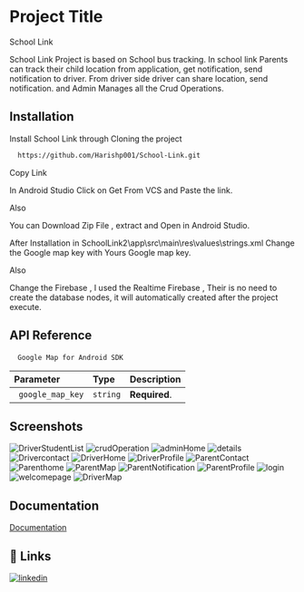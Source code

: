 
# Project Title
School Link 

School Link Project is based on School bus tracking. In school link Parents can track their child location from application, get notification, send notification to driver. From driver side driver can share location, send notification. and Admin Manages all the Crud Operations.



## Installation

Install School Link through Cloning the project 

```bash
  https://github.com/Harishp001/School-Link.git
```
Copy Link

In Android Studio Click on Get From VCS and Paste the link.

Also

You can Download Zip File , extract and Open in Android Studio.

After Installation in SchoolLink2\app\src\main\res\values\strings.xml Change the Google map key with Yours Google map key.

Also 

Change the Firebase , I used the Realtime Firebase , Their is no need to create the database nodes, it will automatically created after the project execute.

    
## API Reference

#### 

```http
  Google Map for Android SDK
```

| Parameter | Type     | Description                |
| :-------- | :------- | :------------------------- |
| ` google_map_key` | `string` | **Required**. |




## Screenshots
![DriverStudentList](https://github.com/Harishp001/School-Link/assets/123318568/9f5814d4-7470-4767-b91c-c5d67eb8af2c)
![crudOperation](https://github.com/Harishp001/School-Link/assets/123318568/02657e5e-4084-4ef0-89ff-d39890b00f66)
![adminHome](https://github.com/Harishp001/School-Link/assets/123318568/fbe7185c-aa31-4b28-a57d-aa42b9b7f6da)
![details](https://github.com/Harishp001/School-Link/assets/123318568/d9e2e052-1e6b-4723-b192-e60a383689ec)
![Drivercontact](https://github.com/Harishp001/School-Link/assets/123318568/1eb29ea1-9853-4951-9871-0d298f4b507b)
![DriverHome](https://github.com/Harishp001/School-Link/assets/123318568/5a00ad76-d5e8-41e0-b16f-aae8e0225c86)
![DriverProfile](https://github.com/Harishp001/School-Link/assets/123318568/02a9b59e-4c5f-42ca-a8e5-90e6a7fc22db)
![ParentContact](https://github.com/Harishp001/School-Link/assets/123318568/72198476-b9eb-473c-a5ff-f807e470e5b9)
![Parenthome](https://github.com/Harishp001/School-Link/assets/123318568/2215bc3c-0420-4332-9a9f-eb6c5d7dc32a)
![ParentMap](https://github.com/Harishp001/School-Link/assets/123318568/f33d702c-5e86-4ef1-85d4-1f2dd3fe7cdf)
![ParentNotification](https://github.com/Harishp001/School-Link/assets/123318568/3a80a5f0-ebbf-4fe3-96dd-eb2f85ac3897)
![ParentProfile](https://github.com/Harishp001/School-Link/assets/123318568/02b4f0c5-214e-445b-a965-9737753a26fe)
![login](https://github.com/Harishp001/School-Link/assets/123318568/aadbdd8f-76d8-4a1b-93c2-c7a1093d5018)
![welcomepage](https://github.com/Harishp001/School-Link/assets/123318568/96b751bb-8b4c-406d-919c-0dabfe002270)
![DriverMap](https://github.com/Harishp001/School-Link/assets/123318568/63800f0c-4247-4dac-bf1b-68df15bcbbf1)









## Documentation

[Documentation](https://github.com/Harishp001/School-Link/blob/main/Documentation/Final%20project%20report.docx)


## 🔗 Links

[![linkedin](https://img.shields.io/badge/linkedin-0A66C2?style=for-the-badge&logo=linkedin&logoColor=white)](https://www.linkedin.com/in/harish-patil-048323290/)


